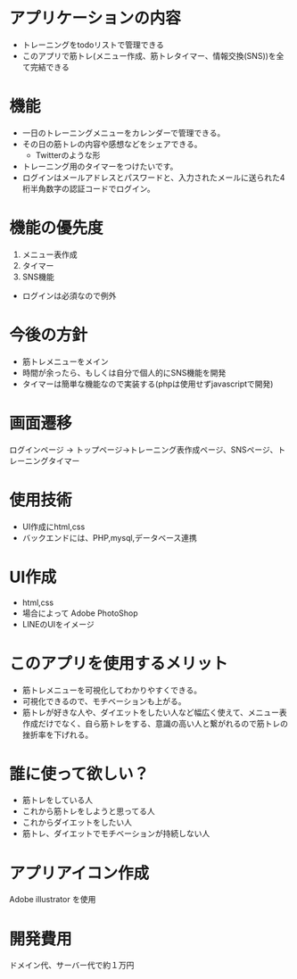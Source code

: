 # アプリケーションの内容
- トレーニングをtodoリストで管理できる
- このアプリで筋トレ(メニュー作成、筋トレタイマー、情報交換(SNS))を全て完結できる


# 機能
- 一日のトレーニングメニューをカレンダーで管理できる。
- その日の筋トレの内容や感想などをシェアできる。
    - Twitterのような形
- トレーニング用のタイマーをつけたいです。
- ログインはメールアドレスとパスワードと、入力されたメールに送られた4桁半角数字の認証コードでログイン。

# 機能の優先度
1. メニュー表作成
2. タイマー
3. SNS機能
* ログインは必須なので例外

# 今後の方針
- 筋トレメニューをメイン
- 時間が余ったら、もしくは自分で個人的にSNS機能を開発
- タイマーは簡単な機能なので実装する(phpは使用せずjavascriptで開発)


# 画面遷移
ログインページ -> トップページ->トレーニング表作成ページ、SNSページ、トレーニングタイマー

# 使用技術
- UI作成にhtml,css
- バックエンドには、PHP,mysql,データベース連携

# UI作成
- html,css
- 場合によって Adobe PhotoShop
- LINEのUIをイメージ

# このアプリを使用するメリット
- 筋トレメニューを可視化してわかりやすくできる。
- 可視化できるので、モチベーションも上がる。
- 筋トレが好きな人や、ダイエットをしたい人など幅広く使えて、メニュー表作成だけでなく、自ら筋トレをする、意識の高い人と繋がれるので筋トレの挫折率を下げれる。

# 誰に使って欲しい？
- 筋トレをしている人
- これから筋トレをしようと思ってる人
- これからダイエットをしたい人
- 筋トレ、ダイエットでモチベーションが持続しない人

# アプリアイコン作成
Adobe illustrator を使用

# 開発費用
ドメイン代、サーバー代で約１万円